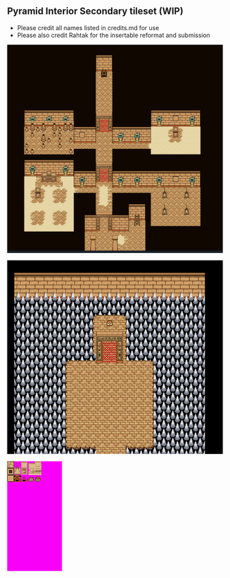 ## Pyramid Interior Secondary tileset (WIP)
- Please credit all names listed in credits.md for use
- Please also credit Rahtak for the insertable reformat and submission

![example.png](example.png)

![example2.png](example2.png)

![tiles.png](tiles.png)
